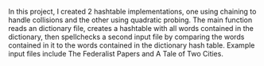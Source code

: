 In this project, I created 2 hashtable implementations, one using chaining to handle collisions and the other using quadratic probing. The main function reads an dictionary file, creates a hashtable with all words contained in the dictionary, then spellchecks a second input file by comparing the words contained in it to the words contained in the dictionary hash table. Example input files include The Federalist Papers and A Tale of Two Cities.
